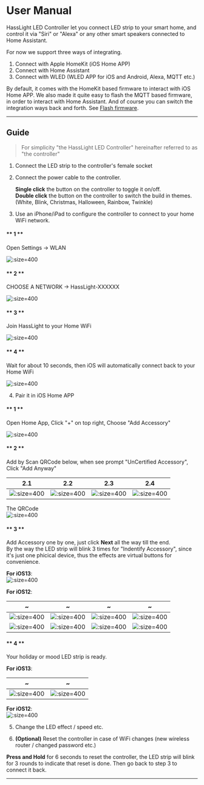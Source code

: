 # User Manual

HassLight LED Controller let you connect LED strip to your smart home, and control it via "Siri" or "Alexa" or any other smart speakers connected to Home Assistant. 

For now we support three ways of integrating. 
1. Connect with Apple HomeKit (iOS Home APP)
2. Connect with Home Assistant
3. Connect with WLED (WLED APP for iOS and Android, Alexa, MQTT etc.)  

By default, it comes with the HomeKit based firmware to interact with iOS Home APP.
We also made it quite easy to flash the MQTT based firmware, in order to interact with Home Assistant. And of course you can switch the integration ways back and forth. See [Flash firmware](flash).

----

## Guide

> For simplicity "the HassLight LED Controller" hereinafter referred to as "the controller" 

1. Connect the LED strip to the controller's female socket
2. Connect the power cable to the controller. 
 
   **Single click** the button on the controller to toggle it on/off.  
   **Double click** the button on the controller to switch the build in themes. (White, Blink, Christmas, Halloween, Rainbow, Twinkle)

3. Use an iPhone/iPad to configure the controller to connect to your home WiFi network.

<!-- tabs:start -->

  #### ** 1 **

  Open Settings -> WLAN

  ![](/imgs/ios/ios_wifi_1.jpg ':size=400')

  #### ** 2 **

  CHOOSE A NETWORK -> HassLight-XXXXXX 

  ![](/imgs/ios/ios_wifi_2.jpg ':size=400')
  
  #### ** 3 **

  Join HassLight to your Home WiFi

  ![](/imgs/ios/ios_wifi_3.jpg ':size=400')

  #### ** 4 **

  Wait for about 10 seconds, then iOS will automatically connect back to your Home WiFi

  ![](/imgs/ios/ios_wifi_4.jpg ':size=400')

<!-- tabs:end -->

4. Pair it in iOS Home APP

<!-- tabs:start -->

  #### ** 1 **

  Open Home App, Click "+" on top right, Choose "Add Accessory"

  ![](/imgs/ios/homekit_1.jpg ':size=400')

  #### ** 2 **

  Add by Scan QRCode below, when see prompt "UnCertified Accessory", Click "Add Anyway"

  2.1 | 2.2 | 2.3 | 2.4
  --  | --  | --  | --
  ![](/imgs/ios/homekit_2_1.jpg ':size=400') | ![](/imgs/ios/homekit_2_2.jpg ':size=400') | ![](/imgs/ios/homekit_2_3.jpg ':size=400') | ![](/imgs/ios/homekit_2_4.jpg ':size=400')

  The QRCode  
  ![](/imgs/qrcode.png ':size=400')

  #### ** 3 **

  Add Accessory one by one, just click **Next** all the way till the end.   
  By the way the LED strip will blink 3 times for "Indentify Accessory", since it's just one phicical device, thus the effects are virtual buttons for convenience.

  **For iOS13**:  
  ![](/imgs/ios/homekit_3_ios13.jpg ':size=400') 

  **For iOS12**:  

  ~ | ~ | ~ | ~
  --  | --  | --  | --
  ![](/imgs/ios/homekit_3_1.jpg ':size=400') | ![](/imgs/ios/homekit_3_2.jpg ':size=400') | ![](/imgs/ios/homekit_3_3.jpg ':size=400') | ![](/imgs/ios/homekit_3_4.jpg ':size=400')
  ![](/imgs/ios/homekit_3_5.jpg ':size=400') | ![](/imgs/ios/homekit_3_6.jpg ':size=400') | ![](/imgs/ios/homekit_3_7.jpg ':size=400') | ![](/imgs/ios/homekit_3_8.jpg ':size=400')

  #### ** 4 **

  Your holiday or mood LED strip is ready.
  
  **For iOS13**:  

  ~ | ~ 
  --  | -- 
  ![](/imgs/ios/homekit_4_1_ios13.jpg ':size=400') | ![](/imgs/ios/homekit_4_2_ios13.jpg ':size=400') 


  **For iOS12**:  
  ![](/imgs/ios/homekit_4.jpg ':size=400') 

<!-- tabs:end -->

5. Change the LED effect / speed etc.

6. **(Optional)** Reset the controller in case of WiFi changes (new wireless router / changed password etc.)

  **Press and Hold** for 6 seconds to reset the controller, the LED strip will blink for 3 rounds to indicate that reset is done. Then go back to step 3 to connect it back.

----